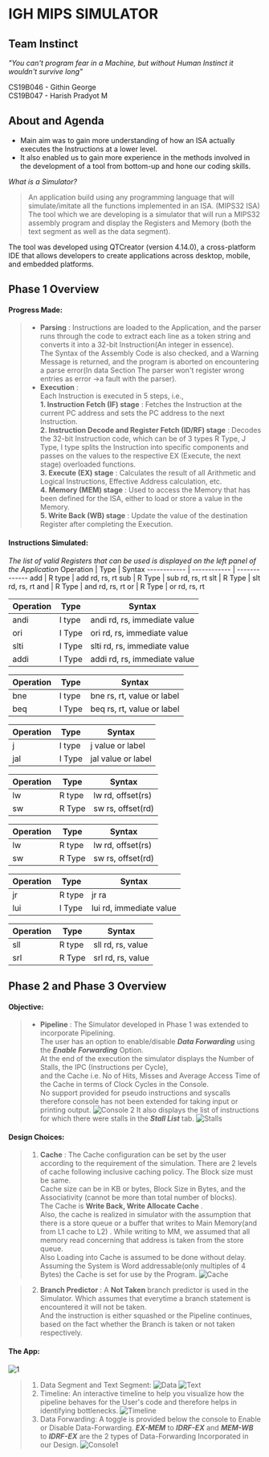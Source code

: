 # IGH MIPS SIMULATOR
## Team Instinct

*"You can't program fear in a Machine, but without Human Instinct it wouldn't survive long"*

CS19B046 - Githin George\
CS19B047 - Harish Pradyot M

## About and Agenda

* Main aim was to gain more understanding of how an ISA actually executes the Instructions at a lower level.
* It also enabled us to gain more experience in the methods involved in the development of a tool from bottom-up and hone our coding skills.

*What is a Simulator?*
>An application build using any programming language that will simulate/imitate all the functions implemented in an ISA. (MIPS32 ISA)\
The tool which we are developing is a simulator that will run a MIPS32 assembly program and display the Registers and Memory (both the text segment as well as the data segment).

The tool was developed using QTCreator (version  4.14.0), a cross-platform IDE that allows developers to create applications across desktop, mobile, and embedded platforms.


## Phase 1 Overview

#### Progress Made:
>* **Parsing** : Instructions are loaded to the Application, and the parser runs through the code to extract each line as a token string and converts it into a 32-bit Instruction(An integer in essence).\
  The Syntax of the Assembly Code is also checked, and a Warning Message is returned, and the program is aborted on encountering a parse error(In data Section The parser won't register wrong entries as error ->a fault with the parser).
>* **Execution** :\
  Each Instruction is executed in 5 steps, i.e., \
  **1. Instruction Fetch (IF) stage** : Fetches the Instruction at the current PC address and sets the PC address to the next Instruction.\
  **2. Instruction Decode and Register Fetch (ID/RF) stage** : Decodes the 32-bit Instruction code, which can be of 3 types R Type, J Type, I type splits the Instruction into specific components and passes on the values to the respective EX (Execute, the next stage) overloaded functions.\
  **3. Execute (EX) stage** : Calculates the result of all Arithmetic and Logical Instructions, Effective Address calculation, etc.\
  **4. Memory (MEM) stage** : Used to access the Memory that has been defined for the ISA, either to load or store a value in the Memory.\
  **5. Write Back (WB) stage** : Update the value of the destination Register after completing the Execution.


#### Instructions Simulated:
*The list of valid Registers that can be used is displayed on the left panel of the Application*
Operation | Type | Syntax
------------ | ------------ | -------------
add | R type | add rd, rs, rt
sub | R Type | sub rd, rs, rt
slt | R Type | slt rd, rs, rt
and | R Type | and rd, rs, rt
or | R Type | or rd, rs, rt


Operation | Type | Syntax
------------ | ------------ | -------------
andi | I type | andi rd, rs, immediate value
ori | I Type | ori rd, rs, immediate value
slti | I Type | slti rd, rs, immediate value
addi | I Type | addi rd, rs, immediate value


Operation | Type | Syntax
------------ | ------------ | -------------
bne | I type | bne rs, rt, value or label
beq | I Type | beq rs, rt, value or label


Operation | Type | Syntax
------------ | ------------ | -------------
j | I type | j value or label
jal | I Type | jal value or label


Operation | Type | Syntax
------------ | ------------ | -------------
lw | R type | lw rd, offset(rs)
sw | R Type | sw rs, offset(rd)


Operation | Type | Syntax
------------ | ------------ | -------------
lw | R type | lw rd, offset(rs)
sw | R Type | sw rs, offset(rd)


Operation | Type | Syntax
------------ | ------------ | -------------
jr | R type | jr ra
lui | I Type | lui rd, immediate value


Operation | Type | Syntax
------------ | ------------ | -------------
sll | R type | sll rd, rs, value
srl | R Type | srl rd, rs, value

## Phase 2 and Phase 3 Overview

#### Objective:
>* **Pipeline** : The Simulator developed in Phase 1 was extended to incorporate Pipelining.\
  The user has an option to enable/disable ***Data Forwarding*** using the ***Enable Forwarding*** Option.\
  At the end of the execution the simulator displays the Number of Stalls, the IPC (Instructions per Cycle),\
  and the Cache i.e. No of Hits, Misses and Average Access Time of the Cache in terms of Clock Cycles in the Console.\
  No support provided for pseudo instructions and syscalls therefore console has not been extended for taking input or printing output.
  ![Console 2](https://user-images.githubusercontent.com/70936222/117581482-99a62280-b11a-11eb-923e-e313055559c5.PNG)
  It also displays the list of instructions for which there were stalls in the ***Stall List*** tab.
  ![Stalls](https://user-images.githubusercontent.com/70936222/116671863-13be0500-a9bf-11eb-8699-a4d1546f52cd.PNG)

#### Design Choices:
>1.  **Cache** : The Cache configuration can be set by the user according to the requirement of the simulation.
    There are 2 levels of cache following inclusive caching policy. The Block size must be same.\
    Cache size can be in KB or bytes, Block Size in Bytes, and the Associativity (cannot be more than total number of blocks).\
    The Cache is **Write Back, Write Allocate Cache** .\
    Also, the cache is realized in simulator with the assumption that there is a store queue or a buffer that writes to Main Memory(and from L1 cache to L2) . While       writing to MM, we assumed that all memory read concerning that address is taken from the store queue.\
    Also Loading into Cache is assumed to be done without delay.
    Assuming the System is Word addressable(only multiples of 4 Bytes) the Cache is set for use by the Program.
    ![Cache](https://user-images.githubusercontent.com/70936222/117579115-20550280-b10f-11eb-9a11-bbeadf9bac9e.PNG)
     
>2.  **Branch Predictor** : A **Not Taken** branch predictor is used in the Simulator. Which assumes that everytime a branch statement is encountered it will not be taken.\
     And the instruction is either squashed or the Pipeline continues, based on the fact whether the Branch is taken or not taken respectively.
     
#### The App:
![1](https://user-images.githubusercontent.com/70936222/116671851-10c31480-a9bf-11eb-85a3-c84064687510.PNG)
>1. Data Segment and Text Segment:
    ![Data](https://user-images.githubusercontent.com/70936222/116671860-13256e80-a9bf-11eb-96b9-eb0bfc16be66.PNG)
    ![Text](https://user-images.githubusercontent.com/70936222/116671867-14569b80-a9bf-11eb-8f1c-b86088c092c0.PNG)
>2. Timeline:
    An interactive timeline to help you visualize how the pipeline behaves for the User's code and therefore helps in identifying bottlenecks.
    ![Timeline](https://user-images.githubusercontent.com/70936222/116671868-14ef3200-a9bf-11eb-914a-e86cb4628768.PNG)
>3. Data Forwarding: A toggle is provided below the console to Enable or Disable Data-Forwarding. ***EX-MEM*** to ***IDRF-EX*** and ***MEM-WB*** to ***IDRF-EX*** are the 2 types of Data-Forwarding Incorporated in our Design.
    ![Console1](https://user-images.githubusercontent.com/70936222/116742686-5ad6e500-aa15-11eb-803a-421ae415cbb1.PNG)

    
